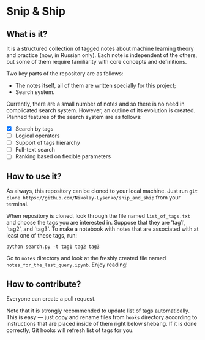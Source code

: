 # Snip & Ship

## What is it?

It is a structured collection of tagged notes about machine learning theory and practice (now, in Russian only). Each note is independent of the others, but some of them require familiarity with core concepts and definitions.

Two key parts of the repository are as follows:
* The notes itself, all of them are written specially for this project;
* Search system.

Currently, there are a small number of notes and so there is no need in complicated search system. However, an outline of its evolution is created. Planned features of the search system are as follows:
- [x] Search by tags
- [ ] Logical operators
- [ ] Support of tags hierarchy
- [ ] Full-text search
- [ ] Ranking based on flexible parameters

## How to use it?

As always, this repository can be cloned to your local machine. Just run `git clone https://github.com/Nikolay-Lysenko/snip_and_ship` from your terminal.

When repository is cloned, look through the file named `list_of_tags.txt` and choose the tags you are interested in. Suppose that they are 'tag1', 'tag2', and 'tag3'. To make a notebook with notes that are associated with at least one of these tags, run:

```
python search.py -t tag1 tag2 tag3
```

Go to `notes` directory and look at the freshly created file named `notes_for_the_last_query.ipynb`. Enjoy reading!

## How to contribute?

Everyone can create a pull request.

Note that it is strongly recommended to update list of tags automatically. This is easy — just copy and rename files from `hooks` directory according to instructions that are placed inside of them right below shebang. If it is done correctly, Git hooks will refresh list of tags for you.



